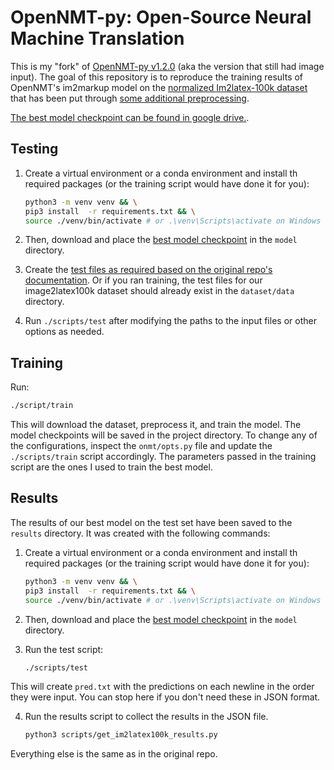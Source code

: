 # OpenNMT-py: Open-Source Neural Machine Translation

This is my "fork" of [OpenNMT-py v1.2.0](https://github.com/OpenNMT/OpenNMT-py/tree/v1.2.0) (aka the version that still had image input). The goal of this repository is to reproduce the training results of OpenNMT's im2markup model on the [normalized Im2latex-100k dataset](https://im2markup.yuntiandeng.com/data/) that has been put through [some additional preprocessing](https://github.com/Adi-UA/Open-NMT-1.2.0/blob/main/scripts/download_and_extract_data.py#L64-L90).

[The best model checkpoint can be found in google drive.](https://drive.google.com/drive/folders/12MvCNaQNJaqK0UfShOrQ-CC3yQlFQAxt?usp=sharing).

## Testing

1. Create a virtual environment or a conda environment and install th required packages (or the training script would have done it for you):

   ```bash
   python3 -m venv venv && \
   pip3 install  -r requirements.txt && \
   source ./venv/bin/activate # or .\venv\Scripts\activate on Windows
   ```

2. Then, download and place the [best model checkpoint](https://drive.google.com/drive/folders/12MvCNaQNJaqK0UfShOrQ-CC3yQlFQAxt?usp=sharing) in the `model` directory.

3. Create the [test files as required based on the original repo's documentation](https://github.com/OpenNMT/OpenNMT-py/blob/v1.2.0/docs/source/im2text.md). Or if you ran training, the test files for our image2latex100k dataset should already exist in the `dataset/data` directory.

4. Run `./scripts/test` after modifying the paths to the input files or other options as needed.

## Training

Run:

```bash
./script/train
```

This will download the dataset, preprocess it, and train the model. The model checkpoints will be saved in the project directory. To change any of the configurations, inspect the `onmt/opts.py` file and update the `./scripts/train` script accordingly. The parameters passed in the training script are the ones I used to train the best model.

## Results

The results of our best model on the test set have been saved to the `results` directory. It was created with the following commands:

1. Create a virtual environment or a conda environment and install th required packages (or the training script would have done it for you):

   ```bash
   python3 -m venv venv && \
   pip3 install  -r requirements.txt && \
   source ./venv/bin/activate # or .\venv\Scripts\activate on Windows
   ```

2. Then, download and place the [best model checkpoint](https://drive.google.com/drive/folders/12MvCNaQNJaqK0UfShOrQ-CC3yQlFQAxt?usp=sharing) in the `model` directory.

3. Run the test script:
   ```bash
   ./scripts/test
   ```

This will create `pred.txt` with the predictions on each newline in the order they were input. You can stop here if you don't need these in JSON format.

4. Run the results script to collect the results in the JSON file.
   ```bash
   python3 scripts/get_im2latex100k_results.py
   ```

Everything else is the same as in the original repo.
